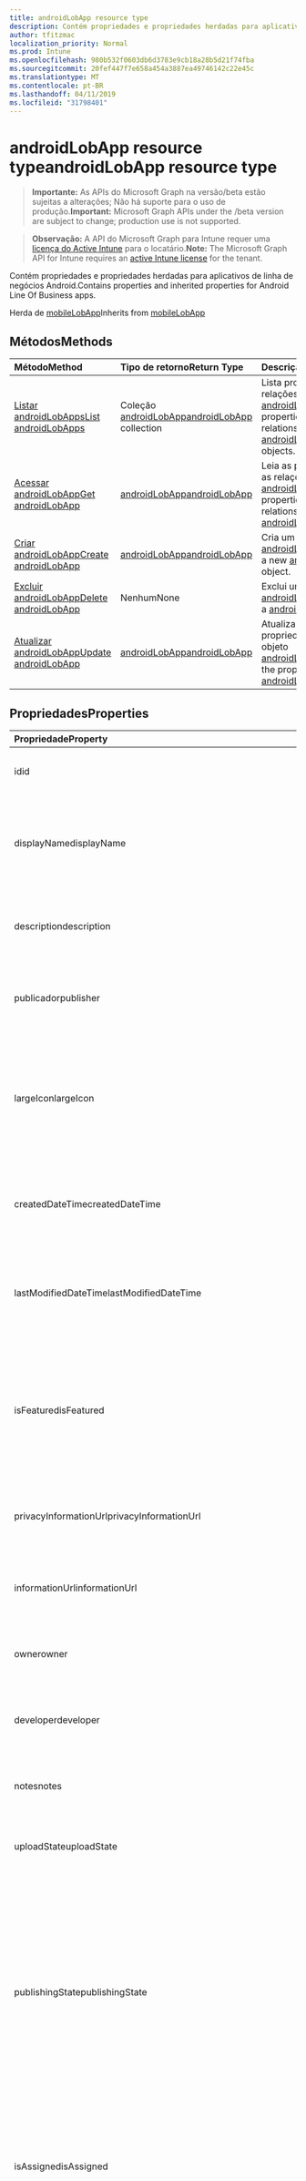 ```yaml
---
title: androidLobApp resource type
description: Contém propriedades e propriedades herdadas para aplicativos de linha de negócios Android.
author: tfitzmac
localization_priority: Normal
ms.prod: Intune
ms.openlocfilehash: 980b532f0603db6d3783e9cb18a28b5d21f74fba
ms.sourcegitcommit: 20fef447f7e658a454a3887ea49746142c22e45c
ms.translationtype: MT
ms.contentlocale: pt-BR
ms.lasthandoff: 04/11/2019
ms.locfileid: "31798401"
---
```

# <a name="androidlobapp-resource-type"></a><span data-ttu-id="16ef2-103">androidLobApp resource type</span><span class="sxs-lookup"><span data-stu-id="16ef2-103">androidLobApp resource type</span></span>

> <span data-ttu-id="16ef2-104">**Importante:** As APIs do Microsoft Graph na versão/beta estão sujeitas a alterações; Não há suporte para o uso de produção.</span><span class="sxs-lookup"><span data-stu-id="16ef2-104">**Important:** Microsoft Graph APIs under the /beta version are subject to change; production use is not supported.</span></span>

> <span data-ttu-id="16ef2-105">**Observação:** A API do Microsoft Graph para Intune requer uma [licença do Active Intune](https://go.microsoft.com/fwlink/?linkid=839381) para o locatário.</span><span class="sxs-lookup"><span data-stu-id="16ef2-105">**Note:** The Microsoft Graph API for Intune requires an [active Intune license](https://go.microsoft.com/fwlink/?linkid=839381) for the tenant.</span></span>

<span data-ttu-id="16ef2-106">Contém propriedades e propriedades herdadas para aplicativos de linha de negócios Android.</span><span class="sxs-lookup"><span data-stu-id="16ef2-106">Contains properties and inherited properties for Android Line Of Business apps.</span></span>


<span data-ttu-id="16ef2-107">Herda de [mobileLobApp](../resources/intune-apps-mobilelobapp.md)</span><span class="sxs-lookup"><span data-stu-id="16ef2-107">Inherits from [mobileLobApp](../resources/intune-apps-mobilelobapp.md)</span></span>

## <a name="methods"></a><span data-ttu-id="16ef2-108">Métodos</span><span class="sxs-lookup"><span data-stu-id="16ef2-108">Methods</span></span>
|<span data-ttu-id="16ef2-109">Método</span><span class="sxs-lookup"><span data-stu-id="16ef2-109">Method</span></span>|<span data-ttu-id="16ef2-110">Tipo de retorno</span><span class="sxs-lookup"><span data-stu-id="16ef2-110">Return Type</span></span>|<span data-ttu-id="16ef2-111">Descrição</span><span class="sxs-lookup"><span data-stu-id="16ef2-111">Description</span></span>|
|:---|:---|:---|
|[<span data-ttu-id="16ef2-112">Listar androidLobApps</span><span class="sxs-lookup"><span data-stu-id="16ef2-112">List androidLobApps</span></span>](../api/intune-apps-androidlobapp-list.md)|<span data-ttu-id="16ef2-113">Coleção [androidLobApp](../resources/intune-apps-androidlobapp.md)</span><span class="sxs-lookup"><span data-stu-id="16ef2-113">[androidLobApp](../resources/intune-apps-androidlobapp.md) collection</span></span>|<span data-ttu-id="16ef2-114">Lista propriedades e relações dos objetos [androidLobApp](../resources/intune-apps-androidlobapp.md).</span><span class="sxs-lookup"><span data-stu-id="16ef2-114">List properties and relationships of the [androidLobApp](../resources/intune-apps-androidlobapp.md) objects.</span></span>|
|[<span data-ttu-id="16ef2-115">Acessar androidLobApp</span><span class="sxs-lookup"><span data-stu-id="16ef2-115">Get androidLobApp</span></span>](../api/intune-apps-androidlobapp-get.md)|[<span data-ttu-id="16ef2-116">androidLobApp</span><span class="sxs-lookup"><span data-stu-id="16ef2-116">androidLobApp</span></span>](../resources/intune-apps-androidlobapp.md)|<span data-ttu-id="16ef2-117">Leia as propriedades e as relações do objeto [androidLobApp](../resources/intune-apps-androidlobapp.md).</span><span class="sxs-lookup"><span data-stu-id="16ef2-117">Read properties and relationships of the [androidLobApp](../resources/intune-apps-androidlobapp.md) object.</span></span>|
|[<span data-ttu-id="16ef2-118">Criar androidLobApp</span><span class="sxs-lookup"><span data-stu-id="16ef2-118">Create androidLobApp</span></span>](../api/intune-apps-androidlobapp-create.md)|[<span data-ttu-id="16ef2-119">androidLobApp</span><span class="sxs-lookup"><span data-stu-id="16ef2-119">androidLobApp</span></span>](../resources/intune-apps-androidlobapp.md)|<span data-ttu-id="16ef2-120">Cria um novo objeto [androidLobApp](../resources/intune-apps-androidlobapp.md).</span><span class="sxs-lookup"><span data-stu-id="16ef2-120">Create a new [androidLobApp](../resources/intune-apps-androidlobapp.md) object.</span></span>|
|[<span data-ttu-id="16ef2-121">Excluir androidLobApp</span><span class="sxs-lookup"><span data-stu-id="16ef2-121">Delete androidLobApp</span></span>](../api/intune-apps-androidlobapp-delete.md)|<span data-ttu-id="16ef2-122">Nenhum</span><span class="sxs-lookup"><span data-stu-id="16ef2-122">None</span></span>|<span data-ttu-id="16ef2-123">Exclui um [androidLobApp](../resources/intune-apps-androidlobapp.md).</span><span class="sxs-lookup"><span data-stu-id="16ef2-123">Deletes a [androidLobApp](../resources/intune-apps-androidlobapp.md).</span></span>|
|[<span data-ttu-id="16ef2-124">Atualizar androidLobApp</span><span class="sxs-lookup"><span data-stu-id="16ef2-124">Update androidLobApp</span></span>](../api/intune-apps-androidlobapp-update.md)|[<span data-ttu-id="16ef2-125">androidLobApp</span><span class="sxs-lookup"><span data-stu-id="16ef2-125">androidLobApp</span></span>](../resources/intune-apps-androidlobapp.md)|<span data-ttu-id="16ef2-126">Atualiza as propriedades de um objeto [androidLobApp](../resources/intune-apps-androidlobapp.md).</span><span class="sxs-lookup"><span data-stu-id="16ef2-126">Update the properties of a [androidLobApp](../resources/intune-apps-androidlobapp.md) object.</span></span>|

## <a name="properties"></a><span data-ttu-id="16ef2-127">Propriedades</span><span class="sxs-lookup"><span data-stu-id="16ef2-127">Properties</span></span>
|<span data-ttu-id="16ef2-128">Propriedade</span><span class="sxs-lookup"><span data-stu-id="16ef2-128">Property</span></span>|<span data-ttu-id="16ef2-129">Tipo</span><span class="sxs-lookup"><span data-stu-id="16ef2-129">Type</span></span>|<span data-ttu-id="16ef2-130">Descrição</span><span class="sxs-lookup"><span data-stu-id="16ef2-130">Description</span></span>|
|:---|:---|:---|
|<span data-ttu-id="16ef2-131">id</span><span class="sxs-lookup"><span data-stu-id="16ef2-131">id</span></span>|<span data-ttu-id="16ef2-132">String</span><span class="sxs-lookup"><span data-stu-id="16ef2-132">String</span></span>|<span data-ttu-id="16ef2-133">Chave da entidade.</span><span class="sxs-lookup"><span data-stu-id="16ef2-133">Key of the entity.</span></span> <span data-ttu-id="16ef2-134">Herdado de [mobileApp](../resources/intune-apps-mobileapp.md)</span><span class="sxs-lookup"><span data-stu-id="16ef2-134">Inherited from [mobileApp](../resources/intune-apps-mobileapp.md)</span></span>|
|<span data-ttu-id="16ef2-135">displayName</span><span class="sxs-lookup"><span data-stu-id="16ef2-135">displayName</span></span>|<span data-ttu-id="16ef2-136">Cadeia de caracteres</span><span class="sxs-lookup"><span data-stu-id="16ef2-136">String</span></span>|<span data-ttu-id="16ef2-137">O título do aplicativo importado ou definido pelo administrador.</span><span class="sxs-lookup"><span data-stu-id="16ef2-137">The admin provided or imported title of the app.</span></span> <span data-ttu-id="16ef2-138">Herdado de [mobileApp](../resources/intune-apps-mobileapp.md)</span><span class="sxs-lookup"><span data-stu-id="16ef2-138">Inherited from [mobileApp](../resources/intune-apps-mobileapp.md)</span></span>|
|<span data-ttu-id="16ef2-139">description</span><span class="sxs-lookup"><span data-stu-id="16ef2-139">description</span></span>|<span data-ttu-id="16ef2-140">String</span><span class="sxs-lookup"><span data-stu-id="16ef2-140">String</span></span>|<span data-ttu-id="16ef2-141">A descrição do aplicativo.</span><span class="sxs-lookup"><span data-stu-id="16ef2-141">The description of the app.</span></span> <span data-ttu-id="16ef2-142">Herdado de [mobileApp](../resources/intune-apps-mobileapp.md)</span><span class="sxs-lookup"><span data-stu-id="16ef2-142">Inherited from [mobileApp](../resources/intune-apps-mobileapp.md)</span></span>|
|<span data-ttu-id="16ef2-143">publicador</span><span class="sxs-lookup"><span data-stu-id="16ef2-143">publisher</span></span>|<span data-ttu-id="16ef2-144">Cadeia de caracteres</span><span class="sxs-lookup"><span data-stu-id="16ef2-144">String</span></span>|<span data-ttu-id="16ef2-145">O publicador do aplicativo.</span><span class="sxs-lookup"><span data-stu-id="16ef2-145">The publisher of the app.</span></span> <span data-ttu-id="16ef2-146">Herdado de [mobileApp](../resources/intune-apps-mobileapp.md)</span><span class="sxs-lookup"><span data-stu-id="16ef2-146">Inherited from [mobileApp](../resources/intune-apps-mobileapp.md)</span></span>|
|<span data-ttu-id="16ef2-147">largeIcon</span><span class="sxs-lookup"><span data-stu-id="16ef2-147">largeIcon</span></span>|[<span data-ttu-id="16ef2-148">mimeContent</span><span class="sxs-lookup"><span data-stu-id="16ef2-148">mimeContent</span></span>](../resources/intune-shared-mimecontent.md)|<span data-ttu-id="16ef2-149">O ícone grande, a ser exibido nos detalhes do aplicativo e usado para o carregamento do ícone.</span><span class="sxs-lookup"><span data-stu-id="16ef2-149">The large icon, to be displayed in the app details and used for upload of the icon.</span></span> <span data-ttu-id="16ef2-150">Herdado de [mobileApp](../resources/intune-apps-mobileapp.md)</span><span class="sxs-lookup"><span data-stu-id="16ef2-150">Inherited from [mobileApp](../resources/intune-apps-mobileapp.md)</span></span>|
|<span data-ttu-id="16ef2-151">createdDateTime</span><span class="sxs-lookup"><span data-stu-id="16ef2-151">createdDateTime</span></span>|<span data-ttu-id="16ef2-152">DateTimeOffset</span><span class="sxs-lookup"><span data-stu-id="16ef2-152">DateTimeOffset</span></span>|<span data-ttu-id="16ef2-153">A data e a hora da criação do aplicativo.</span><span class="sxs-lookup"><span data-stu-id="16ef2-153">The date and time the app was created.</span></span> <span data-ttu-id="16ef2-154">Herdado de [mobileApp](../resources/intune-apps-mobileapp.md)</span><span class="sxs-lookup"><span data-stu-id="16ef2-154">Inherited from [mobileApp](../resources/intune-apps-mobileapp.md)</span></span>|
|<span data-ttu-id="16ef2-155">lastModifiedDateTime</span><span class="sxs-lookup"><span data-stu-id="16ef2-155">lastModifiedDateTime</span></span>|<span data-ttu-id="16ef2-156">DateTimeOffset</span><span class="sxs-lookup"><span data-stu-id="16ef2-156">DateTimeOffset</span></span>|<span data-ttu-id="16ef2-157">A data e a hora que o aplicativo foi modificado pela última vez.</span><span class="sxs-lookup"><span data-stu-id="16ef2-157">The date and time the app was last modified.</span></span> <span data-ttu-id="16ef2-158">Herdado de [mobileApp](../resources/intune-apps-mobileapp.md)</span><span class="sxs-lookup"><span data-stu-id="16ef2-158">Inherited from [mobileApp](../resources/intune-apps-mobileapp.md)</span></span>|
|<span data-ttu-id="16ef2-159">isFeatured</span><span class="sxs-lookup"><span data-stu-id="16ef2-159">isFeatured</span></span>|<span data-ttu-id="16ef2-160">Boolean</span><span class="sxs-lookup"><span data-stu-id="16ef2-160">Boolean</span></span>|<span data-ttu-id="16ef2-161">O valor que indica se o aplicativo está marcado como em destaque pelo administrador. Herdado de [mobileApp](../resources/intune-apps-mobileapp.md)</span><span class="sxs-lookup"><span data-stu-id="16ef2-161">The value indicating whether the app is marked as featured by the admin. Inherited from [mobileApp](../resources/intune-apps-mobileapp.md)</span></span>|
|<span data-ttu-id="16ef2-162">privacyInformationUrl</span><span class="sxs-lookup"><span data-stu-id="16ef2-162">privacyInformationUrl</span></span>|<span data-ttu-id="16ef2-163">Cadeia de caracteres</span><span class="sxs-lookup"><span data-stu-id="16ef2-163">String</span></span>|<span data-ttu-id="16ef2-164">A URL da declaração de privacidade.</span><span class="sxs-lookup"><span data-stu-id="16ef2-164">The privacy statement Url.</span></span> <span data-ttu-id="16ef2-165">Herdado de [mobileApp](../resources/intune-apps-mobileapp.md)</span><span class="sxs-lookup"><span data-stu-id="16ef2-165">Inherited from [mobileApp](../resources/intune-apps-mobileapp.md)</span></span>|
|<span data-ttu-id="16ef2-166">informationUrl</span><span class="sxs-lookup"><span data-stu-id="16ef2-166">informationUrl</span></span>|<span data-ttu-id="16ef2-167">Cadeia de caracteres</span><span class="sxs-lookup"><span data-stu-id="16ef2-167">String</span></span>|<span data-ttu-id="16ef2-168">A URL de informações adicionais.</span><span class="sxs-lookup"><span data-stu-id="16ef2-168">The more information Url.</span></span> <span data-ttu-id="16ef2-169">Herdado de [mobileApp](../resources/intune-apps-mobileapp.md)</span><span class="sxs-lookup"><span data-stu-id="16ef2-169">Inherited from [mobileApp](../resources/intune-apps-mobileapp.md)</span></span>|
|<span data-ttu-id="16ef2-170">owner</span><span class="sxs-lookup"><span data-stu-id="16ef2-170">owner</span></span>|<span data-ttu-id="16ef2-171">Cadeia de caracteres</span><span class="sxs-lookup"><span data-stu-id="16ef2-171">String</span></span>|<span data-ttu-id="16ef2-172">O proprietário do conteúdo.</span><span class="sxs-lookup"><span data-stu-id="16ef2-172">The owner of the app.</span></span> <span data-ttu-id="16ef2-173">Herdado de [mobileApp](../resources/intune-apps-mobileapp.md)</span><span class="sxs-lookup"><span data-stu-id="16ef2-173">Inherited from [mobileApp](../resources/intune-apps-mobileapp.md)</span></span>|
|<span data-ttu-id="16ef2-174">developer</span><span class="sxs-lookup"><span data-stu-id="16ef2-174">developer</span></span>|<span data-ttu-id="16ef2-175">Cadeia de caracteres</span><span class="sxs-lookup"><span data-stu-id="16ef2-175">String</span></span>|<span data-ttu-id="16ef2-176">O desenvolvedor do aplicativo.</span><span class="sxs-lookup"><span data-stu-id="16ef2-176">The developer of the app.</span></span> <span data-ttu-id="16ef2-177">Herdado de [mobileApp](../resources/intune-apps-mobileapp.md)</span><span class="sxs-lookup"><span data-stu-id="16ef2-177">Inherited from [mobileApp](../resources/intune-apps-mobileapp.md)</span></span>|
|<span data-ttu-id="16ef2-178">notes</span><span class="sxs-lookup"><span data-stu-id="16ef2-178">notes</span></span>|<span data-ttu-id="16ef2-179">Cadeia de caracteres</span><span class="sxs-lookup"><span data-stu-id="16ef2-179">String</span></span>|<span data-ttu-id="16ef2-180">Anotações do aplicativo.</span><span class="sxs-lookup"><span data-stu-id="16ef2-180">Notes for the app.</span></span> <span data-ttu-id="16ef2-181">Herdado de [mobileApp](../resources/intune-apps-mobileapp.md)</span><span class="sxs-lookup"><span data-stu-id="16ef2-181">Inherited from [mobileApp](../resources/intune-apps-mobileapp.md)</span></span>|
|<span data-ttu-id="16ef2-182">uploadState</span><span class="sxs-lookup"><span data-stu-id="16ef2-182">uploadState</span></span>|<span data-ttu-id="16ef2-183">Int32</span><span class="sxs-lookup"><span data-stu-id="16ef2-183">Int32</span></span>|<span data-ttu-id="16ef2-184">O estado de upload.</span><span class="sxs-lookup"><span data-stu-id="16ef2-184">The upload state.</span></span> <span data-ttu-id="16ef2-185">Herdado de [mobileApp](../resources/intune-apps-mobileapp.md)</span><span class="sxs-lookup"><span data-stu-id="16ef2-185">Inherited from [mobileApp](../resources/intune-apps-mobileapp.md)</span></span>|
|<span data-ttu-id="16ef2-186">publishingState</span><span class="sxs-lookup"><span data-stu-id="16ef2-186">publishingState</span></span>|[<span data-ttu-id="16ef2-187">mobileAppPublishingState</span><span class="sxs-lookup"><span data-stu-id="16ef2-187">mobileAppPublishingState</span></span>](../resources/intune-apps-mobileapppublishingstate.md)|<span data-ttu-id="16ef2-188">O estado de publicação do aplicativo.</span><span class="sxs-lookup"><span data-stu-id="16ef2-188">The publishing state for the app.</span></span> <span data-ttu-id="16ef2-189">O aplicativo não pode ser assinado, a menos que ele seja publicado.</span><span class="sxs-lookup"><span data-stu-id="16ef2-189">The app cannot be assigned unless the app is published.</span></span> <span data-ttu-id="16ef2-190">Herdado de [mobileApp](../resources/intune-apps-mobileapp.md).</span><span class="sxs-lookup"><span data-stu-id="16ef2-190">Inherited from [mobileApp](../resources/intune-apps-mobileapp.md).</span></span> <span data-ttu-id="16ef2-191">Os valores possíveis são: `notPublished`, `processing`, `published`.</span><span class="sxs-lookup"><span data-stu-id="16ef2-191">Possible values are: `notPublished`, `processing`, `published`.</span></span>|
|<span data-ttu-id="16ef2-192">isAssigned</span><span class="sxs-lookup"><span data-stu-id="16ef2-192">isAssigned</span></span>|<span data-ttu-id="16ef2-193">Boolean</span><span class="sxs-lookup"><span data-stu-id="16ef2-193">Boolean</span></span>|<span data-ttu-id="16ef2-194">O valor que indica se o aplicativo é atribuído a pelo menos um grupo.</span><span class="sxs-lookup"><span data-stu-id="16ef2-194">The value indicating whether the app is assigned to at least one group.</span></span> <span data-ttu-id="16ef2-195">Herdado de [mobileApp](../resources/intune-apps-mobileapp.md)</span><span class="sxs-lookup"><span data-stu-id="16ef2-195">Inherited from [mobileApp](../resources/intune-apps-mobileapp.md)</span></span>|
|<span data-ttu-id="16ef2-196">roleScopeTagIds</span><span class="sxs-lookup"><span data-stu-id="16ef2-196">roleScopeTagIds</span></span>|<span data-ttu-id="16ef2-197">Coleção String</span><span class="sxs-lookup"><span data-stu-id="16ef2-197">String collection</span></span>|<span data-ttu-id="16ef2-198">Lista de IDs de marca de escopo para este aplicativo móvel.</span><span class="sxs-lookup"><span data-stu-id="16ef2-198">List of scope tag ids for this mobile app.</span></span> <span data-ttu-id="16ef2-199">Herdado de [mobileApp](../resources/intune-apps-mobileapp.md)</span><span class="sxs-lookup"><span data-stu-id="16ef2-199">Inherited from [mobileApp](../resources/intune-apps-mobileapp.md)</span></span>|
|<span data-ttu-id="16ef2-200">dependentAppCount</span><span class="sxs-lookup"><span data-stu-id="16ef2-200">dependentAppCount</span></span>|<span data-ttu-id="16ef2-201">Int32</span><span class="sxs-lookup"><span data-stu-id="16ef2-201">Int32</span></span>|<span data-ttu-id="16ef2-202">O número total de dependências do aplicativo filho.</span><span class="sxs-lookup"><span data-stu-id="16ef2-202">The total number of dependencies the child app has.</span></span> <span data-ttu-id="16ef2-203">Herdado de [mobileApp](../resources/intune-apps-mobileapp.md)</span><span class="sxs-lookup"><span data-stu-id="16ef2-203">Inherited from [mobileApp](../resources/intune-apps-mobileapp.md)</span></span>|
|<span data-ttu-id="16ef2-204">committedContentVersion</span><span class="sxs-lookup"><span data-stu-id="16ef2-204">committedContentVersion</span></span>|<span data-ttu-id="16ef2-205">Cadeia de caracteres</span><span class="sxs-lookup"><span data-stu-id="16ef2-205">String</span></span>|<span data-ttu-id="16ef2-206">A versão do conteúdo interno confirmado.</span><span class="sxs-lookup"><span data-stu-id="16ef2-206">The internal committed content version.</span></span> <span data-ttu-id="16ef2-207">Herdado de [mobileLobApp](../resources/intune-apps-mobilelobapp.md)</span><span class="sxs-lookup"><span data-stu-id="16ef2-207">Inherited from [mobileLobApp](../resources/intune-apps-mobilelobapp.md)</span></span>|
|<span data-ttu-id="16ef2-208">fileName</span><span class="sxs-lookup"><span data-stu-id="16ef2-208">fileName</span></span>|<span data-ttu-id="16ef2-209">Cadeia de caracteres</span><span class="sxs-lookup"><span data-stu-id="16ef2-209">String</span></span>|<span data-ttu-id="16ef2-210">O nome do arquivo do aplicativo Lob principal.</span><span class="sxs-lookup"><span data-stu-id="16ef2-210">The name of the main Lob application file.</span></span> <span data-ttu-id="16ef2-211">Herdado de [mobileLobApp](../resources/intune-apps-mobilelobapp.md)</span><span class="sxs-lookup"><span data-stu-id="16ef2-211">Inherited from [mobileLobApp](../resources/intune-apps-mobilelobapp.md)</span></span>|
|<span data-ttu-id="16ef2-212">size</span><span class="sxs-lookup"><span data-stu-id="16ef2-212">size</span></span>|<span data-ttu-id="16ef2-213">Int64</span><span class="sxs-lookup"><span data-stu-id="16ef2-213">Int64</span></span>|<span data-ttu-id="16ef2-214">O tamanho total, incluindo todos os arquivos carregados.</span><span class="sxs-lookup"><span data-stu-id="16ef2-214">The total size, including all uploaded files.</span></span> <span data-ttu-id="16ef2-215">Herdado de [mobileLobApp](../resources/intune-apps-mobilelobapp.md)</span><span class="sxs-lookup"><span data-stu-id="16ef2-215">Inherited from [mobileLobApp](../resources/intune-apps-mobilelobapp.md)</span></span>|
|<span data-ttu-id="16ef2-216">packageId</span><span class="sxs-lookup"><span data-stu-id="16ef2-216">packageId</span></span>|<span data-ttu-id="16ef2-217">String</span><span class="sxs-lookup"><span data-stu-id="16ef2-217">String</span></span>|<span data-ttu-id="16ef2-218">O identificador do pacote.</span><span class="sxs-lookup"><span data-stu-id="16ef2-218">The package identifier.</span></span>|
|<span data-ttu-id="16ef2-219">identityName</span><span class="sxs-lookup"><span data-stu-id="16ef2-219">identityName</span></span>|<span data-ttu-id="16ef2-220">Cadeia de caracteres</span><span class="sxs-lookup"><span data-stu-id="16ef2-220">String</span></span>|<span data-ttu-id="16ef2-221">O Nome da Identidade.</span><span class="sxs-lookup"><span data-stu-id="16ef2-221">The Identity Name.</span></span>|
|<span data-ttu-id="16ef2-222">minimumSupportedOperatingSystem</span><span class="sxs-lookup"><span data-stu-id="16ef2-222">minimumSupportedOperatingSystem</span></span>|[<span data-ttu-id="16ef2-223">androidMinimumOperatingSystem</span><span class="sxs-lookup"><span data-stu-id="16ef2-223">androidMinimumOperatingSystem</span></span>](../resources/intune-apps-androidminimumoperatingsystem.md)|<span data-ttu-id="16ef2-224">O valor do sistema de operacional mínimo aplicável.</span><span class="sxs-lookup"><span data-stu-id="16ef2-224">The value for the minimum applicable operating system.</span></span>|
|<span data-ttu-id="16ef2-225">versionName</span><span class="sxs-lookup"><span data-stu-id="16ef2-225">versionName</span></span>|<span data-ttu-id="16ef2-226">Cadeia de caracteres</span><span class="sxs-lookup"><span data-stu-id="16ef2-226">String</span></span>|<span data-ttu-id="16ef2-227">O nome da versão do aplicativo de Linha de Negócios (LoB) Android.</span><span class="sxs-lookup"><span data-stu-id="16ef2-227">The version name of Android Line of Business (LoB) app.</span></span>|
|<span data-ttu-id="16ef2-228">versionCode</span><span class="sxs-lookup"><span data-stu-id="16ef2-228">versionCode</span></span>|<span data-ttu-id="16ef2-229">Cadeia de caracteres</span><span class="sxs-lookup"><span data-stu-id="16ef2-229">String</span></span>|<span data-ttu-id="16ef2-230">O código da versão do aplicativo de Linha de Negócios (LoB) Android.</span><span class="sxs-lookup"><span data-stu-id="16ef2-230">The version code of Android Line of Business (LoB) app.</span></span>|
|<span data-ttu-id="16ef2-231">identityVersion</span><span class="sxs-lookup"><span data-stu-id="16ef2-231">identityVersion</span></span>|<span data-ttu-id="16ef2-232">String</span><span class="sxs-lookup"><span data-stu-id="16ef2-232">String</span></span>|<span data-ttu-id="16ef2-233">A versão da identidade.</span><span class="sxs-lookup"><span data-stu-id="16ef2-233">The identity version.</span></span>|

## <a name="relationships"></a><span data-ttu-id="16ef2-234">Relações</span><span class="sxs-lookup"><span data-stu-id="16ef2-234">Relationships</span></span>
|<span data-ttu-id="16ef2-235">Relação</span><span class="sxs-lookup"><span data-stu-id="16ef2-235">Relationship</span></span>|<span data-ttu-id="16ef2-236">Tipo</span><span class="sxs-lookup"><span data-stu-id="16ef2-236">Type</span></span>|<span data-ttu-id="16ef2-237">Descrição</span><span class="sxs-lookup"><span data-stu-id="16ef2-237">Description</span></span>|
|:---|:---|:---|
|<span data-ttu-id="16ef2-238">categories</span><span class="sxs-lookup"><span data-stu-id="16ef2-238">categories</span></span>|<span data-ttu-id="16ef2-239">Coleção [mobileAppCategory](../resources/intune-apps-mobileappcategory.md)</span><span class="sxs-lookup"><span data-stu-id="16ef2-239">[mobileAppCategory](../resources/intune-apps-mobileappcategory.md) collection</span></span>|<span data-ttu-id="16ef2-240">A lista de categorias para este aplicativo.</span><span class="sxs-lookup"><span data-stu-id="16ef2-240">The list of categories for this app.</span></span> <span data-ttu-id="16ef2-241">Herdado de [mobileApp](../resources/intune-apps-mobileapp.md)</span><span class="sxs-lookup"><span data-stu-id="16ef2-241">Inherited from [mobileApp](../resources/intune-apps-mobileapp.md)</span></span>|
|<span data-ttu-id="16ef2-242">assignments</span><span class="sxs-lookup"><span data-stu-id="16ef2-242">assignments</span></span>|<span data-ttu-id="16ef2-243">Coleção [mobileAppAssignment](../resources/intune-apps-mobileappassignment.md)</span><span class="sxs-lookup"><span data-stu-id="16ef2-243">[mobileAppAssignment](../resources/intune-apps-mobileappassignment.md) collection</span></span>|<span data-ttu-id="16ef2-244">A lista de atribuições de grupo para esse aplicativo móvel.</span><span class="sxs-lookup"><span data-stu-id="16ef2-244">The list of group assignments for this mobile app.</span></span> <span data-ttu-id="16ef2-245">Herdado de [mobileApp](../resources/intune-apps-mobileapp.md)</span><span class="sxs-lookup"><span data-stu-id="16ef2-245">Inherited from [mobileApp](../resources/intune-apps-mobileapp.md)</span></span>|
|<span data-ttu-id="16ef2-246">installSummary</span><span class="sxs-lookup"><span data-stu-id="16ef2-246">installSummary</span></span>|[<span data-ttu-id="16ef2-247">mobileAppInstallSummary</span><span class="sxs-lookup"><span data-stu-id="16ef2-247">mobileAppInstallSummary</span></span>](../resources/intune-apps-mobileappinstallsummary.md)|<span data-ttu-id="16ef2-248">Resumo de instalação do aplicativo móvel.</span><span class="sxs-lookup"><span data-stu-id="16ef2-248">Mobile App Install Summary.</span></span> <span data-ttu-id="16ef2-249">Herdado de [mobileApp](../resources/intune-apps-mobileapp.md)</span><span class="sxs-lookup"><span data-stu-id="16ef2-249">Inherited from [mobileApp](../resources/intune-apps-mobileapp.md)</span></span>|
|<span data-ttu-id="16ef2-250">deviceStatuses</span><span class="sxs-lookup"><span data-stu-id="16ef2-250">deviceStatuses</span></span>|<span data-ttu-id="16ef2-251">coleção [mobileAppInstallStatus](../resources/intune-apps-mobileappinstallstatus.md)</span><span class="sxs-lookup"><span data-stu-id="16ef2-251">[mobileAppInstallStatus](../resources/intune-apps-mobileappinstallstatus.md) collection</span></span>|<span data-ttu-id="16ef2-252">A lista de Estados de instalação para este aplicativo móvel.</span><span class="sxs-lookup"><span data-stu-id="16ef2-252">The list of installation states for this mobile app.</span></span> <span data-ttu-id="16ef2-253">Herdado de [mobileApp](../resources/intune-apps-mobileapp.md)</span><span class="sxs-lookup"><span data-stu-id="16ef2-253">Inherited from [mobileApp](../resources/intune-apps-mobileapp.md)</span></span>|
|<span data-ttu-id="16ef2-254">userStatuses</span><span class="sxs-lookup"><span data-stu-id="16ef2-254">userStatuses</span></span>|<span data-ttu-id="16ef2-255">coleção [userAppInstallStatus](../resources/intune-apps-userappinstallstatus.md)</span><span class="sxs-lookup"><span data-stu-id="16ef2-255">[userAppInstallStatus](../resources/intune-apps-userappinstallstatus.md) collection</span></span>|<span data-ttu-id="16ef2-256">A lista de Estados de instalação para este aplicativo móvel.</span><span class="sxs-lookup"><span data-stu-id="16ef2-256">The list of installation states for this mobile app.</span></span> <span data-ttu-id="16ef2-257">Herdado de [mobileApp](../resources/intune-apps-mobileapp.md)</span><span class="sxs-lookup"><span data-stu-id="16ef2-257">Inherited from [mobileApp](../resources/intune-apps-mobileapp.md)</span></span>|
|<span data-ttu-id="16ef2-258">relações</span><span class="sxs-lookup"><span data-stu-id="16ef2-258">relationships</span></span>|<span data-ttu-id="16ef2-259">coleção [mobileAppRelationship](../resources/intune-apps-mobileapprelationship.md)</span><span class="sxs-lookup"><span data-stu-id="16ef2-259">[mobileAppRelationship](../resources/intune-apps-mobileapprelationship.md) collection</span></span>|<span data-ttu-id="16ef2-260">Lista de relações para este aplicativo móvel.</span><span class="sxs-lookup"><span data-stu-id="16ef2-260">List of relationships for this mobile app.</span></span> <span data-ttu-id="16ef2-261">Herdado de [mobileApp](../resources/intune-apps-mobileapp.md)</span><span class="sxs-lookup"><span data-stu-id="16ef2-261">Inherited from [mobileApp](../resources/intune-apps-mobileapp.md)</span></span>|
|<span data-ttu-id="16ef2-262">contentVersions</span><span class="sxs-lookup"><span data-stu-id="16ef2-262">contentVersions</span></span>|<span data-ttu-id="16ef2-263">Coleção [mobileAppContent](../resources/intune-apps-mobileappcontent.md)</span><span class="sxs-lookup"><span data-stu-id="16ef2-263">[mobileAppContent](../resources/intune-apps-mobileappcontent.md) collection</span></span>|<span data-ttu-id="16ef2-264">A lista das versões de conteúdo deste aplicativo.</span><span class="sxs-lookup"><span data-stu-id="16ef2-264">The list of content versions for this app.</span></span> <span data-ttu-id="16ef2-265">Herdado de [mobileLobApp](../resources/intune-apps-mobilelobapp.md)</span><span class="sxs-lookup"><span data-stu-id="16ef2-265">Inherited from [mobileLobApp](../resources/intune-apps-mobilelobapp.md)</span></span>|

## <a name="json-representation"></a><span data-ttu-id="16ef2-266">Representação JSON</span><span class="sxs-lookup"><span data-stu-id="16ef2-266">JSON Representation</span></span>
<span data-ttu-id="16ef2-267">Veja a seguir uma representação JSON do recurso.</span><span class="sxs-lookup"><span data-stu-id="16ef2-267">Here is a JSON representation of the resource.</span></span>
<!-- {
  "blockType": "resource",
  "keyProperty": "id",
  "@odata.type": "microsoft.graph.androidLobApp"
}
-->
``` json
{
  "@odata.type": "#microsoft.graph.androidLobApp",
  "id": "String (identifier)",
  "displayName": "String",
  "description": "String",
  "publisher": "String",
  "largeIcon": {
    "@odata.type": "microsoft.graph.mimeContent",
    "type": "String",
    "value": "binary"
  },
  "createdDateTime": "String (timestamp)",
  "lastModifiedDateTime": "String (timestamp)",
  "isFeatured": true,
  "privacyInformationUrl": "String",
  "informationUrl": "String",
  "owner": "String",
  "developer": "String",
  "notes": "String",
  "uploadState": 1024,
  "publishingState": "String",
  "isAssigned": true,
  "roleScopeTagIds": [
    "String"
  ],
  "dependentAppCount": 1024,
  "committedContentVersion": "String",
  "fileName": "String",
  "size": 1024,
  "packageId": "String",
  "identityName": "String",
  "minimumSupportedOperatingSystem": {
    "@odata.type": "microsoft.graph.androidMinimumOperatingSystem",
    "v4_0": true,
    "v4_0_3": true,
    "v4_1": true,
    "v4_2": true,
    "v4_3": true,
    "v4_4": true,
    "v5_0": true,
    "v5_1": true,
    "v6_0": true,
    "v7_0": true,
    "v7_1": true,
    "v8_0": true,
    "v8_1": true,
    "v9_0": true
  },
  "versionName": "String",
  "versionCode": "String",
  "identityVersion": "String"
}
```





